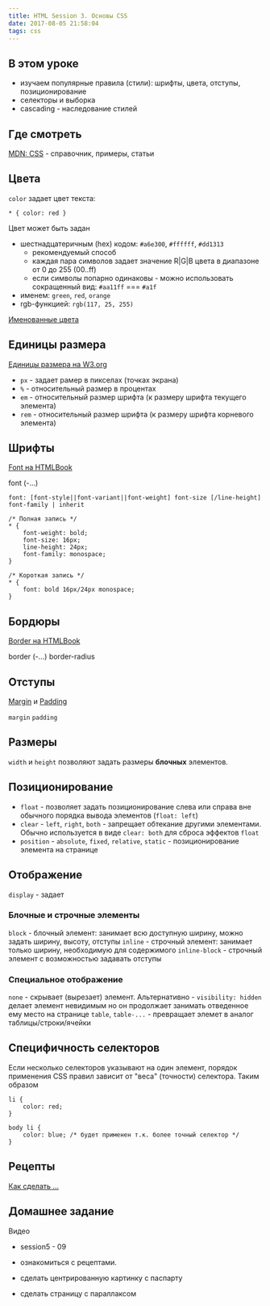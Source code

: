 ```yaml
---
title: HTML Session 3. Основы CSS
date: 2017-08-05 21:58:04
tags: css
---
```


## В этом уроке

- изучаем популярные правила (стили): шрифты, цвета, отступы, позиционирование
- селекторы и выборка
- cascading - наследование стилей

## Где смотреть

[MDN: CSS](https://developer.mozilla.org/ru/docs/Web/CSS) - справочник, примеры, статьи

## Цвета

`color` задает цвет текста:

`* { color: red }`

Цвет может быть задан 
- шестнадцатеричным (hex) кодом: `#a6e300`, `#ffffff`, `#dd1313`
    - рекомендуемый способ
    - каждая пара символов задает значение R|G|B цвета в диапазоне от 0 до 255 (00..ff)
    - если символы попарно одинаковы - можно использовать сокращенный вид: `#aa11ff` === `#a1f`
- именем: `green`, `red`, `orange`
- rgb-функцией: `rgb(117, 25, 255)`

[Именованные цвета](https://www.w3schools.com/cssref/css_colors.asp)

## Единицы размера
[Единицы размера на W3.org](https://www.w3.org/Style/Examples/007/units.ru.html)
- `px` - задает рамер в пикселах (точках экрана)
- `%` - относительный размер в процентах
- `em` - относительный размер шрифта (к размеру шрифта текущего элемента)
- `rem` - относительный размер шрифта (к размеру шрифта корневого элемента)

## Шрифты

[Font на HTMLBook](http://htmlbook.ru/css/font)

font (-...)

```
font: [font-style||font-variant||font-weight] font-size [/line-height] font-family | inherit

/* Полная запись */
* {
    font-weight: bold;
    font-size: 16px;
    line-height: 24px;
    font-family: monospace;
}

/* Короткая запись */
* { 
    font: bold 16px/24px monospace; 
}
```

## Бордюры

[Border на HTMLBook](http://htmlbook.ru/css/border)

border (-...)
border-radius

## Отступы

[Margin](http://htmlbook.ru/css/margin) и [Padding](http://htmlbook.ru/css/padding)

`margin`
`padding`

## Размеры

`width` и `height` позволяют задать размеры **блочных** элементов.

## Позиционирование

- `float` - позволяет задать позиционирование слева или справа вне обычного порядка вывода элементов (`float: left`)
- `clear` - `left`, `right`, `both` - запрещает обтекание другими элементами. Обычно используется в виде `clear: both` для сброса эффектов `float`
- `position` - `absolute`, `fixed`, `relative`, `static` - позиционирование элемента на странице

## Отображение

`display` - задает

### Блочные и строчные элементы
`block` - блочный элемент: занимает всю доступную ширину, можно задать ширину, высоту, отступы
`inline` - строчный элемент: занимает только ширину, необходимую для содержимого
`inline-block` - строчный элемент с возможностью задавать отступы

### Специальное отображение
`none` - скрывает (вырезает) элемент. Альтернативно - `visibility: hidden` делает элемент невидимым но он продолжает занимать отведенное ему место на странице
`table`, `table-...` - превращает элемет в аналог таблицы/строки/ячейки


## Специфичность селекторов

Если несколько селекторов указывают на один элемент, порядок применения CSS правил зависит от "веса" (точности) селектора. Таким образом 

```
li {
    color: red;
}

body li {
    color: blue; /* будет применен т.к. более точный селектор */
}
```

## Рецепты

[Как сделать ...](http://htmlbook.ru/faq)

## Домашнее задание

Видео
- session5 - 09  

- ознакомиться с рецептами.
- сделать центрированную картинку с паспарту
- сделать страницу с параллаксом